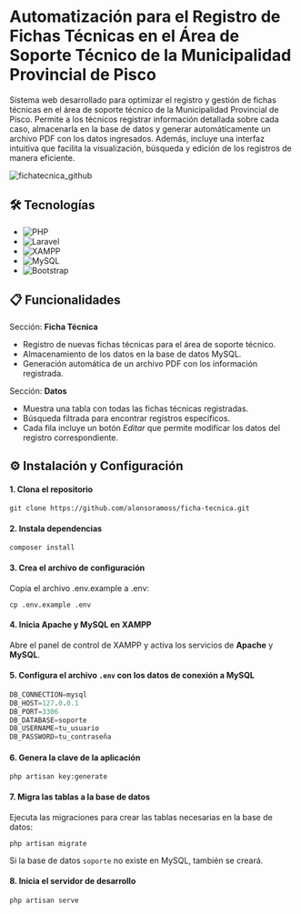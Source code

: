 # Automatización para el Registro de Fichas Técnicas en el Área de Soporte Técnico de la Municipalidad Provincial de Pisco

Sistema web desarrollado para optimizar el registro y gestión de fichas técnicas en el área de soporte técnico de la Municipalidad Provincial de Pisco. Permite a los técnicos registrar información detallada sobre cada caso, almacenarla en la base de datos y generar automáticamente un archivo PDF con los datos ingresados. Además, incluye una interfaz intuitiva que facilita la visualización, búsqueda y edición de los registros de manera eficiente.

![fichatecnica_github](https://github.com/user-attachments/assets/6082a078-a59e-42cf-bcea-bb6b3115c56a)

## 🛠️ Tecnologías
- ![PHP](https://img.shields.io/badge/php-%23777BB4.svg?style=for-the-badge&logo=php&logoColor=white)
- ![Laravel](https://img.shields.io/badge/Laravel-FF2D20?style=for-the-badge&logo=laravel&logoColor=white)
- ![XAMPP](https://img.shields.io/badge/Xampp-F37623?style=for-the-badge&logo=xampp&logoColor=white)
- ![MySQL](https://img.shields.io/badge/MySQL-005C84?style=for-the-badge&logo=mysql&logoColor=white)
- ![Bootstrap](https://img.shields.io/badge/bootstrap-%23563D7C.svg?style=for-the-badge&logo=bootstrap&logoColor=white)

## 📋 Funcionalidades
Sección: **Ficha Técnica**
- Registro de nuevas fichas técnicas para el área de soporte técnico.
- Almacenamiento de los datos en la base de datos MySQL.
- Generación automática de un archivo PDF con los información registrada.

Sección: **Datos**
- Muestra una tabla con todas las fichas técnicas registradas.
- Búsqueda filtrada para encontrar registros específicos.
- Cada fila incluye un botón *Editar* que permite modificar los datos del registro correspondiente.

## ⚙️ Instalación y Configuración
#### 1. Clona el repositorio
    git clone https://github.com/alonsoramoss/ficha-tecnica.git

#### 2. Instala dependencias
    composer install

#### 3. Crea el archivo de configuración
Copia el archivo .env.example a .env:

    cp .env.example .env

#### 4. Inicia Apache y MySQL en XAMPP
Abre el panel de control de XAMPP y activa los servicios de **Apache** y **MySQL**.

#### 5. Configura el archivo `.env` con los datos de conexión a MySQL
```sql
DB_CONNECTION=mysql
DB_HOST=127.0.0.1
DB_PORT=3306
DB_DATABASE=soporte  
DB_USERNAME=tu_usuario
DB_PASSWORD=tu_contraseña
```

#### 6. Genera la clave de la aplicación
    php artisan key:generate

#### 7. Migra las tablas a la base de datos
Ejecuta las migraciones para crear las tablas necesarias en la base de datos:

    php artisan migrate    
Si la base de datos `soporte` no existe en MySQL, también se creará.

#### 8. Inicia el servidor de desarrollo
    php artisan serve
